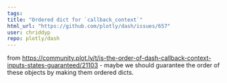 ```yaml
---
tags: 
title: "Ordered dict for `callback_context`"
html_url: "https://github.com/plotly/dash/issues/657"
user: chriddyp
repo: plotly/dash
---
```


from https://community.plot.ly/t/is-the-order-of-dash-callback-context-inputs-states-guaranteed/21103 - maybe we should guarantee the order of these objects by making them ordered dicts.

